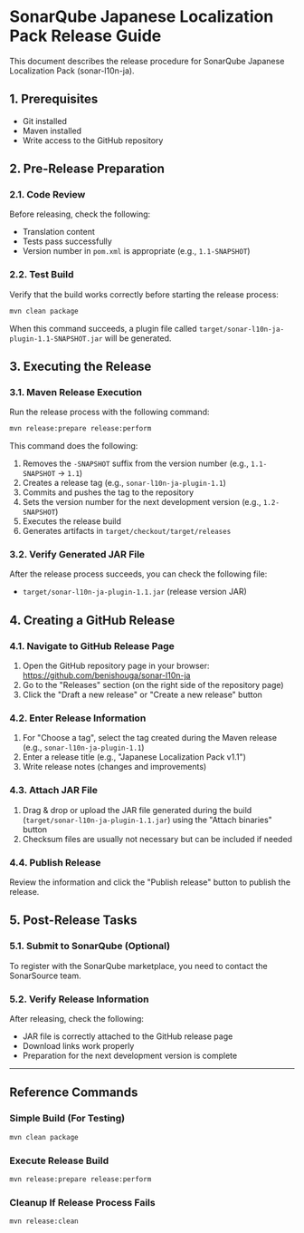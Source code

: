 # SonarQube Japanese Localization Pack Release Guide

This document describes the release procedure for SonarQube Japanese Localization Pack (sonar-l10n-ja).

## 1. Prerequisites

- Git installed
- Maven installed
- Write access to the GitHub repository

## 2. Pre-Release Preparation

### 2.1. Code Review

Before releasing, check the following:

- Translation content
- Tests pass successfully
- Version number in `pom.xml` is appropriate (e.g., `1.1-SNAPSHOT`)

### 2.2. Test Build

Verify that the build works correctly before starting the release process:

```bash
mvn clean package
```

When this command succeeds, a plugin file called `target/sonar-l10n-ja-plugin-1.1-SNAPSHOT.jar` will be generated.

## 3. Executing the Release

### 3.1. Maven Release Execution

Run the release process with the following command:

```bash
mvn release:prepare release:perform
```

This command does the following:

1. Removes the `-SNAPSHOT` suffix from the version number (e.g., `1.1-SNAPSHOT` → `1.1`)
2. Creates a release tag (e.g., `sonar-l10n-ja-plugin-1.1`)
3. Commits and pushes the tag to the repository
4. Sets the version number for the next development version (e.g., `1.2-SNAPSHOT`)
5. Executes the release build
6. Generates artifacts in `target/checkout/target/releases`

### 3.2. Verify Generated JAR File

After the release process succeeds, you can check the following file:

- `target/sonar-l10n-ja-plugin-1.1.jar` (release version JAR)

## 4. Creating a GitHub Release

### 4.1. Navigate to GitHub Release Page

1. Open the GitHub repository page in your browser: https://github.com/benishouga/sonar-l10n-ja
2. Go to the "Releases" section (on the right side of the repository page)
3. Click the "Draft a new release" or "Create a new release" button

### 4.2. Enter Release Information

1. For "Choose a tag", select the tag created during the Maven release (e.g., `sonar-l10n-ja-plugin-1.1`)
2. Enter a release title (e.g., "Japanese Localization Pack v1.1")
3. Write release notes (changes and improvements)

### 4.3. Attach JAR File

1. Drag & drop or upload the JAR file generated during the build (`target/sonar-l10n-ja-plugin-1.1.jar`) using the "Attach binaries" button
2. Checksum files are usually not necessary but can be included if needed

### 4.4. Publish Release

Review the information and click the "Publish release" button to publish the release.

## 5. Post-Release Tasks

### 5.1. Submit to SonarQube (Optional)

To register with the SonarQube marketplace, you need to contact the SonarSource team.

### 5.2. Verify Release Information

After releasing, check the following:

- JAR file is correctly attached to the GitHub release page
- Download links work properly
- Preparation for the next development version is complete

---

## Reference Commands

### Simple Build (For Testing)

```bash
mvn clean package
```

### Execute Release Build

```bash
mvn release:prepare release:perform
```

### Cleanup If Release Process Fails

```bash
mvn release:clean
```
